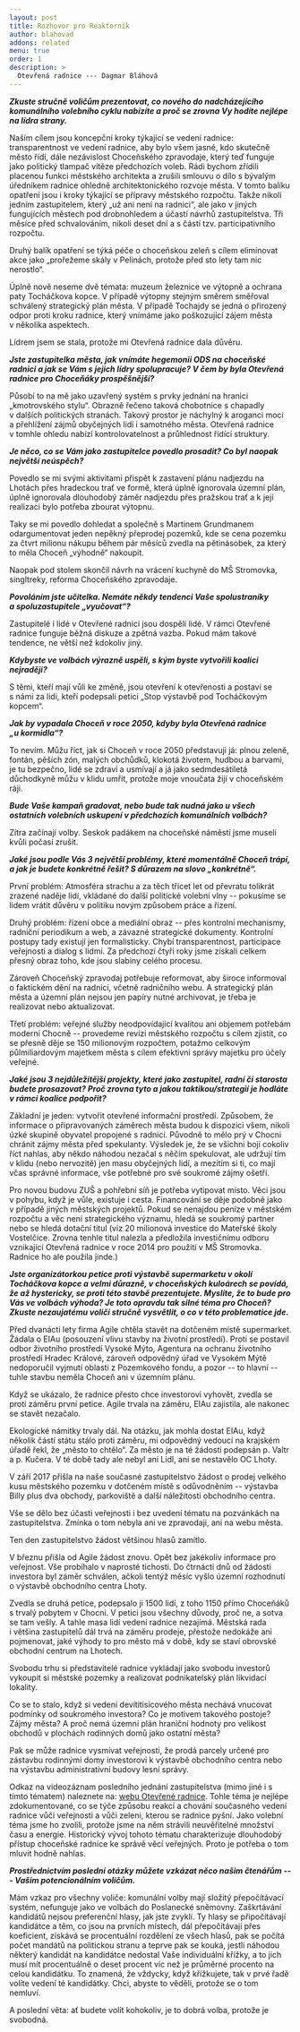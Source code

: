 ```yaml
---
layout: post
title: Rozhovor pro Reaktorník
author: blahovad
addons: related
menu: true
order: 1
description: >
  Otevřená radnice --- Dagmar Bláhová
---
```


***Zkuste stručně voličům prezentovat, co nového do nadcházejícího komunálního
volebního cyklu nabízíte a&nbsp;proč se zrovna Vy hodíte nejlépe na lídra strany.***

Naším cílem jsou koncepční kroky týkající se vedení radnice: transparentnost ve vedení radnice,
aby bylo všem jasné, kdo skutečně město řídí, dále nezávislost Choceňského zpravodaje, který teď
funguje jako politický tlampač vítěze předchozích voleb. Rádi bychom zřídili placenou funkci
městského architekta a&nbsp;zrušili smlouvu o&nbsp;dílo s&nbsp;bývalým úředníkem radnice ohledně
architektonického rozvoje města. V&nbsp;tomto balíku opatření jsou i&nbsp;kroky týkající se přípravy
městského rozpočtu. Takže nikoli jedním zastupitelem, který „už ani není na radnici“, ale jako
v&nbsp;jiných fungujících městech pod drobnohledem a&nbsp;účastí návrhů zastupitelstva. Tři měsíce před
schvalováním, nikoli deset dní a&nbsp;s&nbsp;částí tzv.&nbsp;participativního rozpočtu.

Druhý balík opatření se týká péče o&nbsp;choceňskou zeleň s&nbsp;cílem eliminovat akce jako „prořežeme
skály v Pelinách, protože před sto lety tam nic nerostlo“.

Úplně nově neseme dvě témata: muzeum železnice ve výtopně a&nbsp;ochrana paty Tocháčkova kopce.
V&nbsp;případě výtopny stejným směrem směřoval schválený strategický plán města. V&nbsp;případě Tochajdy
se jedná o&nbsp;přirozený odpor proti kroku radnice, který vnímáme jako poškozující zájem města
v&nbsp;několika aspektech.

Lídrem jsem se stala, protože mi Otevřená radnice dala důvěru.

***Jste zastupitelka města, jak vnímáte hegemonii ODS na choceňské radnici
a&nbsp;jak se Vám s&nbsp;jejich lídry spolupracuje? V&nbsp;čem by byla Otevřená radnice pro
Choceňáky prospěšnější?***

Působí to na mě jako uzavřený systém s&nbsp;prvky jednání na hranici „kmotrovského stylu“. Obrazně
řečeno taková chobotnice s&nbsp;chapadly v&nbsp;dalších politických stranách. Takový prostor je náchylný
k&nbsp;aroganci moci a&nbsp;přehlížení zájmů obyčejných lidí i&nbsp;samotného města. Otevřená radnice
v&nbsp;tomhle  ohledu nabízí kontrolovatelnost a&nbsp;průhlednost řídící struktury.

***Je něco, co se Vám jako zastupitelce povedlo prosadit?
Co byl naopak největší neúspěch?***

Povedlo se mi svými aktivitami přispět k&nbsp;zastavení plánu nadjezdu na Lhotách přes hradeckou trať
ve formě, která úplně ignorovala územní plán, úplně ignorovala dlouhodobý záměr nadjezdu přes
pražskou trať a&nbsp;k&nbsp;její realizaci bylo potřeba zbourat výtopnu.

Taky se mi povedlo dohledat a&nbsp;společně s&nbsp;Martinem Grundmanem odargumentovat jeden nepěkný
přeprodej pozemků, kde se cena pozemku za čtvrt milionu nákupu během pár měsíců zvedla na
pětinásobek, za který to měla Choceň „výhodně“ nakoupit.

Naopak pod stolem skončil návrh na vrácení kuchyně do MŠ Stromovka, singltreky, reforma
Choceňského zpravodaje.

***Povoláním jste učitelka. Nemáte někdy tendenci Vaše spolustraníky a&nbsp;spoluzastupitele
„vyučovat“?***

Zastupitelé i&nbsp;lidé v&nbsp;Otevřené radnici jsou dospělí lidé. V&nbsp;rámci Otevřené radnice funguje běžná
diskuze a&nbsp;zpětná vazba. Pokud mám takové tendence, ne větší než kdokoliv jiný.

***Kdybyste ve volbách výrazně uspěli, s&nbsp;kým byste vytvořili koalici nejraději?***

S&nbsp;těmi, kteří mají vůli ke změně, jsou otevření k&nbsp;otevřenosti a&nbsp;postaví se s&nbsp;námi za lidi, kteří podepsali petici „Stop výstavbě pod Tocháčkovým kopcem“.

***Jak by vypadala Choceň v&nbsp;roce 2050, kdyby byla Otevřená radnice „u&nbsp;kormidla“?***

To nevím. Můžu říct, jak si Choceň v&nbsp;roce 2050 představuji já: plnou zeleně, fontán, pěších zón,
malých obchůdků, klokotá životem, hudbou a&nbsp;barvami, je tu bezpečno, lidé se zdraví a&nbsp;usmívají a&nbsp;já
jako sedmdesátiletá důchodkyně můžu v&nbsp;klidu umřít, protože moje vnoučata žijí v&nbsp;choceňském ráji.

***Bude Vaše kampaň gradovat, nebo bude tak nudná jako u&nbsp;všech ostatních volebních uskupení
v&nbsp;předchozích komunálních volbách?***

Zítra začínají volby. Seskok padákem na choceňské náměstí jsme museli kvůli počasí zrušit.

***Jaké jsou podle Vás 3&nbsp;největší problémy, které momentálně Choceň trápí, a&nbsp;jak je budete
konkrétně řešit? S&nbsp;důrazem na slovo „konkrétně“.***

První problém: Atmosféra strachu a&nbsp;za těch třicet let od převratu tolikrát zrazené naděje lidí,
vkládané do další politické volební vlny&nbsp;-- pokusíme se lidem vrátit důvěru v politiku novým
způsobem práce a&nbsp;řízení.

Druhý problém: řízení obce a&nbsp;mediální obraz&nbsp;-- přes kontrolní mechanismy, radniční periodikum
a&nbsp;web, a&nbsp;závazné strategické dokumenty. Kontrolní postupy tady existují jen formalisticky. Chybí
transparentnost, participace veřejnosti a&nbsp;dialog s&nbsp;lidmi. Za předchozí čtyři roky jsme získali celkem
přesný obraz toho, kde jsou slabiny celého procesu.

Zároveň Choceňský zpravodaj potřebuje reformovat, aby široce informoval o&nbsp;faktickém dění na
radnici, včetně radničního webu. A strategický plán města a&nbsp;územní plán nejsou jen papíry nutné
archivovat, je třeba je realizovat nebo aktualizovat.

Třetí problém: veřejné služby neodpovídající kvalitou ani objemem potřebám moderní Chocně&nbsp;-- provedeme revizi městského rozpočtu s&nbsp;cílem zjistit, co se přesně děje se 150&nbsp;milionovým
rozpočtem, potažmo celkovým půlmiliardovým majetkem města s&nbsp;cílem efektivní správy majetku
pro účely veřejné.

***Jaké jsou 3 nejdůležitější projekty, které jako zastupitel, radní či starosta budete prosazovat? Proč
zrovna tyto a&nbsp;jakou taktikou/strategií je hodláte v rámci koalice podpořit?***

Základní je jeden: vytvořit otevřené informační prostředí. Způsobem, že informace
o&nbsp;připravovaných záměrech města budou k dispozici všem, nikoli úzké skupině obyvatel propojené
s&nbsp;radnicí. Původně to mělo prý v&nbsp;Chocni chránit zájmy města před spekulanty. Výsledek je, že se
všichni bojí cokoliv říct nahlas, aby někdo náhodou nezačal s&nbsp;něčím spekulovat, ale udržují tím
v&nbsp;klidu (nebo nervozitě) jen masu obyčejných lidí, a&nbsp;mezitím si ti, co mají včas správné informace,
vše potřebné pro své soukromé zájmy ošetří.

Pro novou budovu ZUŠ a&nbsp;pohřební síň je potřeba vytipovat místo. Věci jsou v pohybu, když je vůle,
existuje i&nbsp;cesta. Financování se děje podobně jako v&nbsp;případě jiných městských projektů. Pokud se
nenajdou peníze v&nbsp;městském rozpočtu a&nbsp;věc není strategického významu, hledá se soukromý partner nebo se hledá dotační titul (viz 20 milionová investice do Mateřské školy Vostelčice. Zrovna tenhle
titul nalezla a&nbsp;předložila investičnímu odboru vznikající Otevřená radnice v roce 2014 pro použití v&nbsp;MŠ&nbsp;Stromovka. Radnice ho ale použila jinde.)

***Jste organizátorkou petice proti výstavbě supermarketu v&nbsp;okolí Tocháčkova kopce a&nbsp;velmi
důrazně, v&nbsp;choceňských kuloárech se povídá, že až hystericky, se proti této stavbě prezentujete.
Myslíte, že to bude pro Vás ve volbách výhoda? Je toto opravdu tak silné téma pro Choceň? Zkuste
nezaujatému voliči stručně vysvětlit, o&nbsp;co v této problematice jde.***

Před dvanácti lety firma Agile chtěla stavět na dotčeném místě supermarket. Žádala o&nbsp;EIAu
(posouzení vlivu stavby na životní prostředí). Proti se postavil odbor životního prostředí Vysoké
Mýto, Agentura na ochranu životního prostředí Hradec Králové, zároveň odpovědný úřad ve
Vysokém Mýtě nedoporučil vyjmutí oblasti z&nbsp;Pozemkového fondu, a pozor&nbsp;-- to hlavní&nbsp;-- tuhle stavbu
neměla Choceň ani v&nbsp;územním plánu.

Když se ukázalo, že radnice přesto chce investorovi vyhovět, zvedla se proti záměru první petice.
Agile trvala na záměru, EIAu zajistila, ale nakonec se stavět nezačalo.

Ekologické námitky trvaly dál. Na otázku, jak mohla dostat EIAu, když několik částí státu stálo
proti záměru, mi odpovědný vedoucí na krajském úřadě řekl, že „město to chtělo“. Za město je na té
žádosti podepsán p.&nbsp;Valtr a p.&nbsp;Kučera. V&nbsp;té době tady ale nebyl ani Lidl, ani se nestavělo OC Lhoty.

V září 2017 přišla na naše současné zastupitelstvo žádost o&nbsp;prodej velkého kusu městského
pozemku v&nbsp;dotčeném místě s&nbsp;odůvodněním&nbsp;-- výstavba Billy plus dva obchody, parkoviště a&nbsp;další
náležitosti obchodního centra.

Vše se dělo bez účasti veřejnosti i&nbsp;bez uvedení tématu na pozvánkách na zastupitelstva. Zmínka
o&nbsp;tom nebyla ani ve zpravodaji, ani na webu města.

Ten den zastupitelstvo žádost většinou hlasů zamítlo.

V&nbsp;březnu přišla od Agile žádost znovu. Opět bez jakékoliv informace pro veřejnost. Vše probíhalo
v&nbsp;naprosté tichosti. Do čtrnácti dnů od žádosti investora byl záměr schválen, ačkoli tentýž měsíc vyšlo
územní rozhodnutí o&nbsp;výstavbě obchodního centra Lhoty.

Zvedla se druhá petice, podepsalo ji 1500 lidí, z toho 1150 přímo Choceňáků s&nbsp;trvalý pobytem
v&nbsp;Chocni. V&nbsp;petici jsou všechny důvody, proč ne, a&nbsp;sotva se tam vešly. A&nbsp;tahle masa lidí vedení
radnice nezajímá. Městská rada i&nbsp;většina zastupitelů dál trvá na záměru prodeje, přestože nedokáže
ani pojmenovat, jaké výhody to pro město má v&nbsp;době, kdy se staví obrovské obchodní centrum na
Lhotech.

Svobodu trhu si představitelé radnice vykládají jako svobodu investorů vykoupit si městské
pozemky a&nbsp;realizovat podnikatelský plán likvidací lokality.

Co se to stalo, když si vedení devítitisícového města nechává vnucovat podmínky od soukromého
investora? Co je motivem takového postoje? Zájmy města? A&nbsp;proč nemá územní plán hraniční
hodnoty pro velikost obchodů v&nbsp;plochách rodinných domů jako ostatní města?

Pak se může radnice vysmívat veřejnosti, že prodá parcely určené pro zástavbu rodinnými domy
investorovi k výstavbě obchodního centra nebo na výstavbu administrativní budovy lesní správy.

Odkaz na videozáznam posledního jednání zastupitelstva (mimo jiné i s tímto tématem) naleznete
na: [webu Otevřené radnice](https://otevrenaradnicechocen.cz/zastupitelstvo/2018-09-25-zaznam/). Tohle téma je nejlépe zdokumentované, co se týče způsobu reakcí a&nbsp;chování současného vedení radnice vůči veřejnosti a&nbsp;vůči zeleni, kterou se radnice pyšní. Jako volební téma jsme ho zvolili, protože jsme na něm strávili neuvěřitelné množství času a&nbsp;energie. Historický vývoj tohoto tématu
charakterizuje dlouhodobý přístup choceňské radnice ke správě věcí veřejných. Proto je potřeba
o&nbsp;tom mluvit hodně nahlas.

***Prostřednictvím poslední otázky můžete vzkázat něco našim čtenářům&nbsp;--- Vašim potencionálním
voličům.***

Mám vzkaz pro všechny voliče: komunální volby mají složitý přepočítávací systém, nefunguje jako
ve volbách do Poslanecké sněmovny. Zaškrtávání kandidátů nejsou preferenční hlasy, jak jste
zvyklí. Ty hlasy se připočítávají kandidátce a&nbsp;těm, co jsou na prvních místech, dál přepočítávají přes
koeficient, získává se procentuální rozdělení ze všech hlasů, pak se počítá počet mandátů na
politickou stranu a&nbsp;teprve pak se kouká, jestli náhodou některý kandidát na kandidátce nedostal
Vaše individuální křížky, a&nbsp;to jich musí mít procentuálně o deset procent víc než je průměrné
procento na celou kandidátku. To znamená, že vždycky, když křížkujete, tak v&nbsp;prvé řadě volíte
vedení té kandidátky. Chci, abyste to věděli, protože se o&nbsp;tom nemluví.

A&nbsp;poslední věta: ať budete volit kohokoliv, je to dobrá volba, protože je svobodná.
